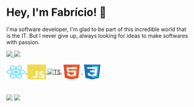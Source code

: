

# Hey, I'm Fabrício! 🤙

I'ma software developer, I'm glad to be part of this incredible world that is the IT. But I never give up, always looking for ideas to make softwares with passion.


<div>
  <a href="https://github.com/Fabricio-developer">
  <img height="160em" src="https://github-readme-stats.vercel.app/api?username=Fabricio-developer&show_icons=true&theme=react&include_all_commits=true&count_private=true&border_radius=8&hide_border=true&bg_color=2D333B"/>
  <img height="160em" src="https://github-readme-stats.vercel.app/api/top-langs/?username=Fabricio-developer&layout=compact&langs_count=7&theme=react&border_radius=8&hide_border=true&bg_color=2D333B"/>
</div>
  
<div style="display: inline_block"><br>
 <img align="center" alt="React" height="40" width="50" src="https://raw.githubusercontent.com/devicons/devicon/master/icons/react/react-original.svg">
 <img align="center" alt="JS" height="40" width="50" src="https://raw.githubusercontent.com/devicons/devicon/master/icons/javascript/javascript-plain.svg">
 <img align="center" alt="TS" height="40" width="50" src="https://cdn.jsdelivr.net/gh/devicons/devicon/icons/typescript/typescript-original.svg">
 <img align="center" alt="HTML" height="40" width="50" src="https://raw.githubusercontent.com/devicons/devicon/master/icons/html5/html5-original.svg">
 <img align="center" alt="CSS" height="40" width="50" src="https://raw.githubusercontent.com/devicons/devicon/master/icons/css3/css3-original.svg">
 <!-- <img align="right" alt="Fabricio-developer-pic" height="150" src="https://raw.githubusercontent.com/Fabricio-developer/Fabricio-developer/6f58213ea4d422da67c4cbd5a13d457cc9627b52/bighead.svg"> -->
</div>
 
#

<div> 
 <a href="https://www.linkedin.com/in/fabrício-santos-dev-908/" target="_blank" ><img src="https://img.shields.io/badge/LinkedIn-0077B5?style=for-the-badge&logo=linkedin&logoColor=white"></a>
 <!-- <a href="https://t.me/Fabricio-developer"><img src="https://img.shields.io/badge/Telegram-2CA5E0?style=for-the-badge&logo=telegram&logoColor=white"></a> -->
 <a href = "mailto:Fabricio-developer@gmail.com" target="_blank"><img src="https://img.shields.io/badge/Gmail-D14836?style=for-the-badge&logo=gmail&logoColor=white"></a>
</div>

<!-- - Creating stylish effects like glassmorphism at this repo. [Stylish-library](https://github.com/Fabricio-developer/stylish-library)  -->

<!--
**Fabricio-developer/Fabricio-developer** is a ✨ _special_ ✨ repository because its `README.md` (this file) appears on your GitHub profile.
Here are some ideas to get you started:

## My Github stats:

<p align="center"> <img src="https://github-readme-stats.vercel.app/api?username=Fabricio-developer&show_icons=true&theme=gotham" alt="Fabrício dos santos stats" />
